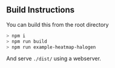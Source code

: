 ## Build Instructions

You can build this from the root directory

```bash
> npm i
> npm run build
> npm run example-heatmap-halogen
```

And serve `./dist/` using a webserver.
